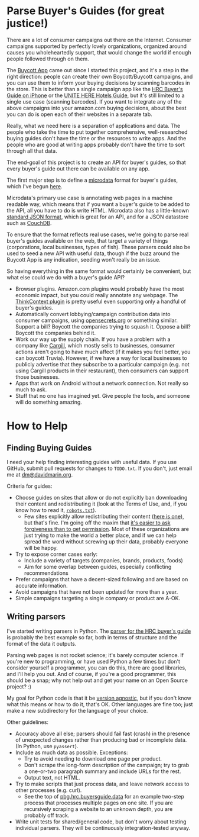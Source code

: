 Parse Buyer's Guides (for great justice!)
========================================

There are a lot of consumer campaigns out there on the Internet. Consumer
campaigns supported by perfectly lovely organizations, organized around
causes you wholeheartedly support, that would change the world if enough
people followed through on them.

The [Buycott App](http://www.buycott.com) came out since I started this project,
and it's a step in the right direction: people can create their own Boycott/Buycott
campaigns, and you can use them to inform your buying decisions by scanning barcodes
in the store. This is better than a single campaign app like the [HRC Buyer's Guide on
iPhone](https://itunes.apple.com/us/app/hrc-foundation-buying-for/id345618414?mt=8) or
the [UNITE HERE Hotels Guide](https://itunes.apple.com/us/app/hotels-guide/id557229771?mt=8), but it's still limited to a single use case (scanning barcodes). If you want to
integrate any of the above campaigns into your amazon.com buying decisions, about the best
you can do is open each of their websites in a separate tab.

Really, what we need here is a separation of applications and data. The people who
take the time to put together comprehensive, well-researched buying guides don't have the
time or the resources to write apps. And the people who are good at writing apps probably
don't have the time to sort through all that data.

The end-goal of this project is to create an API for buyer's guides, so that every
buyer's guide out there can be available on any app.

The first major step is to define a [microdata](http://schema.org/docs/gs.html) format for buyer's guides, which I've begun [here](http://htmlpreview.github.io/?https://github.com/davidmarin/pbg/blob/master/schema/BuyersGuide).

Microdata's primary use case is annotating web pages in
a machine readable way, which means that if you want a buyer's guide to be added to
the API, all you have to do is write HTML. Microdata also has a little-known [standard
JSON format](http://www.whatwg.org/specs/web-apps/current-work/multipage/microdata.html#json), which is great for an API, and for a JSON datastore such as [CouchDB](http://couchdb.apache.org/).

To ensure that the format reflects real use cases, we're going to parse real buyer's guides
available on the web, that target a variety of things (corporations, local businesses,
types of fish). These parsers could also be used to seed a new API with useful data, though if the buzz around the Buycott App is any indication, seeding won't really be
an issue.

So having everything in the same format would certainly be convenient, but what else could
we do with a buyer's guide API?

* Browser plugins. Amazon.com plugins would probably have the most economic impact, but
  you could really annotate any webpage. The [ThinkContext plugin](http://thinkcontext.org/)
  is pretty useful even supporting only a handful of buyer's guides.
* Automatically convert lobbying/campaign contribution data into consumer campaigns, using
  [opensecrets.org](http://www.opensecrets.org/) or something similar. Support a bill?
  Boycott the companies trying to squash it. Oppose a bill? Boycott the companies behind it.
* Work our way up the supply chain. If you have a problem with a company like [Cargill](http://www.cargill.com/), which mostly sells to businesses, consumer actions aren't going to have much affect (if it makes you feel better, you can boycott Truvia). However, if we have a way for local businesses to publicly advertise that they subscribe to a particular campaign (e.g. not using Cargill products in their restaurant), then consumers can support those businesses.
* Apps that work on Android without a network connection. Not really so much to ask.
* Stuff that no one has imagined yet. Give people the tools, and someone will do something amazing.

How to Help
===========

Finding Buying Guides
---------------------

I need your help finding interesting guides with useful data. If you use
GitHub, submit pull requests for changes to `TODO.txt`. If you don't, just
email me at <dm@davidmarin.org>.

Criteria for guides:
* Choose guides on sites that allow or do not explicitly ban downloading their
content and redistributing it (look at the Terms of Use, and, if you know how
to read it, [`robots.txt`](http://en.wikipedia.org/wiki/Robots_exclusion_standard)).
  * Few sites explicitly allow redistributing their content ([here is one](http://www.edf.org/about/this-site/copyright)), but that's fine. I'm going off the maxim that [it's easier to ask forgiveness than to get permission](http://en.wikiquote.org/wiki/Grace_Hopper). Most of these organizations are just trying to
make the world a better place, and if we can help spread the word without
screwing up their data, probably everyone will be happy.
* Try to expose corner cases early:
  * Include a variety of targets (companies, brands, products, foods)
  * Aim for some overlap between guides, especially conflicting recommendations
* Prefer campaigns that have a decent-sized following and are based on
  accurate information.
* Avoid campaigns that have not been updated for more than a year.
* Simple campaigns targeting a single company or product are A-OK.

Writing parsers
---------------

I've started writing parsers in Python. The [parser for the HRC buyer's guide](https://github.com/davidmarin/pbg/blob/master/python/pbg/hrc/buyersguide/data.py)
is probably the best example so far, both in terms of structure and the format
of the data it outputs.

Parsing web pages is not rocket science; it's barely computer science. If
you're new to programming, or have used Python a few times but don't consider
yourself a programmer, you can do this, there are good libraries, and I'll help
you out. And of course, if you're a good programmer, this should be a snap;
why not help out and get your name on an Open Source project? :)

My goal for Python code is that it be [version agnostic](http://python3porting.com/noconv.html), but if you don't know what this means or how to do it, that's
OK. Other languages are fine too; just make a new subdirectory for the language
of your choice.

Other guidelines:
* Accuracy above all else; parsers should fail fast (crash) in the presence of
  unexpected changes rather than producing bad or incomplete data.
  (In Python, use `pyassert`).
* Include as much data as possible. Exceptions:
  * Try to avoid needing to download one page per product.
  * Don't scrape the long-form description of the campaign; try to grab
    a one-or-two paragraph summary and include URLs for the rest.
  * Output text, not HTML.
* Try to make scripts that just process data, and leave network access to
  other processes (e.g. curl).
  * See the top of [pbg.hrc.buyersguide.data](https://github.com/davidmarin/pbg/blob/master/python/pbg/hrc/buyersguide/data.py) for an example two-step process
    that processes multiple pages on one site. If you are recursively scraping
    a website to an unknown depth, you are probably off track.
* Write unit tests for shared/general code, but don't worry about testing
  individual parsers. They will be continuously integration-tested anyway.
